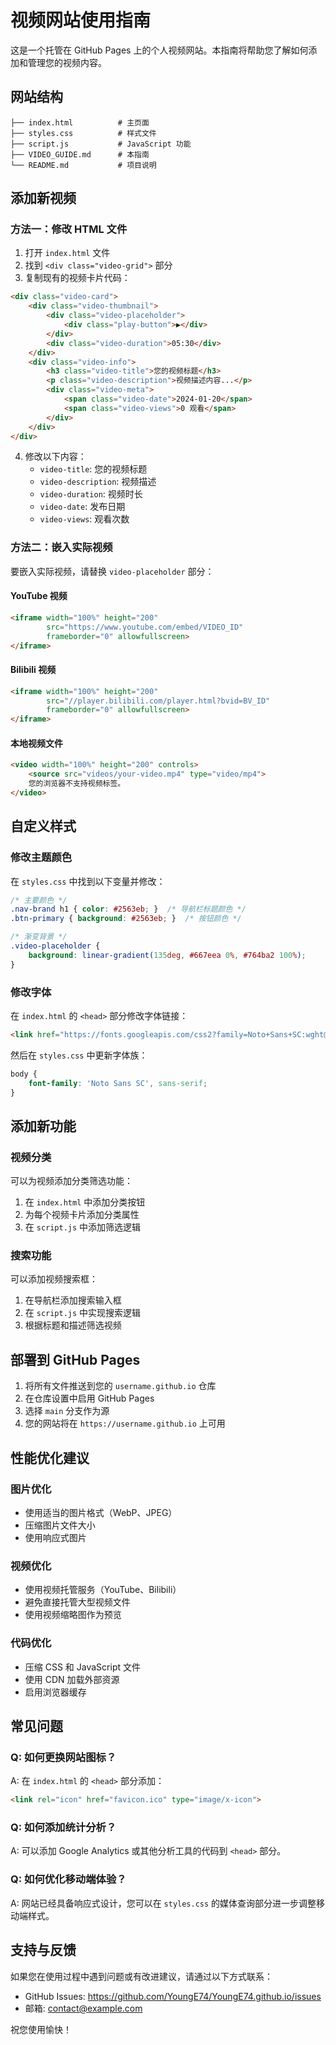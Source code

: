 # 视频网站使用指南

这是一个托管在 GitHub Pages 上的个人视频网站。本指南将帮助您了解如何添加和管理您的视频内容。

## 网站结构

```
├── index.html          # 主页面
├── styles.css          # 样式文件
├── script.js           # JavaScript 功能
├── VIDEO_GUIDE.md      # 本指南
└── README.md           # 项目说明
```

## 添加新视频

### 方法一：修改 HTML 文件

1. 打开 `index.html` 文件
2. 找到 `<div class="video-grid">` 部分
3. 复制现有的视频卡片代码：

```html
<div class="video-card">
    <div class="video-thumbnail">
        <div class="video-placeholder">
            <div class="play-button">▶</div>
        </div>
        <div class="video-duration">05:30</div>
    </div>
    <div class="video-info">
        <h3 class="video-title">您的视频标题</h3>
        <p class="video-description">视频描述内容...</p>
        <div class="video-meta">
            <span class="video-date">2024-01-20</span>
            <span class="video-views">0 观看</span>
        </div>
    </div>
</div>
```

4. 修改以下内容：
   - `video-title`: 您的视频标题
   - `video-description`: 视频描述
   - `video-duration`: 视频时长
   - `video-date`: 发布日期
   - `video-views`: 观看次数

### 方法二：嵌入实际视频

要嵌入实际视频，请替换 `video-placeholder` 部分：

#### YouTube 视频
```html
<iframe width="100%" height="200" 
        src="https://www.youtube.com/embed/VIDEO_ID" 
        frameborder="0" allowfullscreen>
</iframe>
```

#### Bilibili 视频
```html
<iframe width="100%" height="200" 
        src="//player.bilibili.com/player.html?bvid=BV_ID" 
        frameborder="0" allowfullscreen>
</iframe>
```

#### 本地视频文件
```html
<video width="100%" height="200" controls>
    <source src="videos/your-video.mp4" type="video/mp4">
    您的浏览器不支持视频标签。
</video>
```

## 自定义样式

### 修改主题颜色

在 `styles.css` 中找到以下变量并修改：

```css
/* 主要颜色 */
.nav-brand h1 { color: #2563eb; }  /* 导航栏标题颜色 */
.btn-primary { background: #2563eb; }  /* 按钮颜色 */

/* 渐变背景 */
.video-placeholder {
    background: linear-gradient(135deg, #667eea 0%, #764ba2 100%);
}
```

### 修改字体

在 `index.html` 的 `<head>` 部分修改字体链接：

```html
<link href="https://fonts.googleapis.com/css2?family=Noto+Sans+SC:wght@300;400;500;600;700&display=swap" rel="stylesheet">
```

然后在 `styles.css` 中更新字体族：

```css
body {
    font-family: 'Noto Sans SC', sans-serif;
}
```

## 添加新功能

### 视频分类

可以为视频添加分类筛选功能：

1. 在 `index.html` 中添加分类按钮
2. 为每个视频卡片添加分类属性
3. 在 `script.js` 中添加筛选逻辑

### 搜索功能

可以添加视频搜索框：

1. 在导航栏添加搜索输入框
2. 在 `script.js` 中实现搜索逻辑
3. 根据标题和描述筛选视频

## 部署到 GitHub Pages

1. 将所有文件推送到您的 `username.github.io` 仓库
2. 在仓库设置中启用 GitHub Pages
3. 选择 `main` 分支作为源
4. 您的网站将在 `https://username.github.io` 上可用

## 性能优化建议

### 图片优化
- 使用适当的图片格式（WebP、JPEG）
- 压缩图片文件大小
- 使用响应式图片

### 视频优化
- 使用视频托管服务（YouTube、Bilibili）
- 避免直接托管大型视频文件
- 使用视频缩略图作为预览

### 代码优化
- 压缩 CSS 和 JavaScript 文件
- 使用 CDN 加载外部资源
- 启用浏览器缓存

## 常见问题

### Q: 如何更换网站图标？
A: 在 `index.html` 的 `<head>` 部分添加：
```html
<link rel="icon" href="favicon.ico" type="image/x-icon">
```

### Q: 如何添加统计分析？
A: 可以添加 Google Analytics 或其他分析工具的代码到 `<head>` 部分。

### Q: 如何优化移动端体验？
A: 网站已经具备响应式设计，您可以在 `styles.css` 的媒体查询部分进一步调整移动端样式。

## 支持与反馈

如果您在使用过程中遇到问题或有改进建议，请通过以下方式联系：

- GitHub Issues: https://github.com/YoungE74/YoungE74.github.io/issues
- 邮箱: contact@example.com

祝您使用愉快！